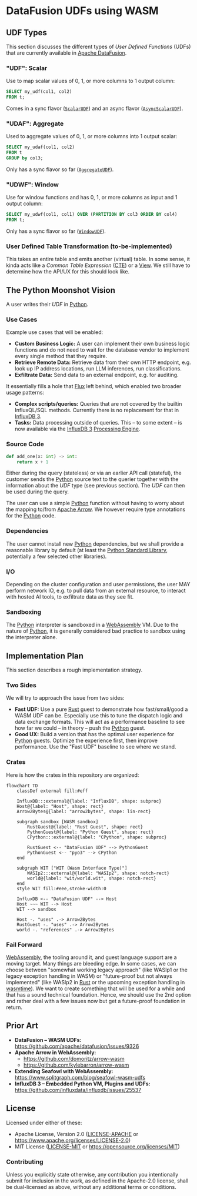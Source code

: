 # DataFusion UDFs using WASM

## UDF Types
This section discusses the different types of _User Defined Functions_ (UDFs) that are currently available in [Apache DataFusion].

### "UDF": Scalar
Use to map scalar values of 0, 1, or more columns to 1 output column:

```sql
SELECT my_udf(col1, col2)
FROM t;
```

Comes in a sync flavor ([`ScalarUDF`]) and an async flavor ([`AsyncScalarUDF`]).

### "UDAF": Aggregate
Used to aggregate values of 0, 1, or more columns into 1 output scalar:

```sql
SELECT my_udaf(col1, col2)
FROM t
GROUP by col3;
```

Only has a sync flavor so far ([`AggregateUDF`]).

### "UDWF": Window
Use for window functions and has 0, 1, or more columns as input and 1 output column:

```sql
SELECT my_udwf(col1, col1) OVER (PARTITION BY col3 ORDER BY col4)
FROM t;
```

Only has a sync flavor so far ([`WindowUDF`]).

### User Defined Table Transformation (to-be-implemented)
This takes an entire table and emits another (virtual) table. In some sense, it kinda acts like a _Common Table Expression_ ([CTE]) or a [View]. We still have to determine how the API/UX for this should look like.

## The Python Moonshot Vision
A user writes their _UDF_ in [Python].

### Use Cases
Example use cases that will be enabled:

- **Custom Business Logic:** A user can implement their own business logic functions and do not need to wait for the database vendor to implement every single method that they require.
- **Retrieve Remote Data:** Retrieve data from their own HTTP endpoint, e.g. look up IP address locations, run LLM inferences, run classifications.
- **Exfiltrate Data:** Send data to an external endpoint, e.g. for auditing.

It essentially fills a hole that [Flux] left behind, which enabled two broader usage patterns:

- **Complex scripts/queries:** Queries that are not covered by the builtin InfluxQL/SQL methods. Currently there is no replacement for that in [InfluxDB 3].
- **Tasks:** Data processing outside of queries. This – to some extent – is now available via the [InfluxDB 3] [Processing Engine].

### Source Code
```python
def add_one(x: int) -> int:
    return x + 1
```

Either during the query (stateless) or via an earlier API call (stateful), the customer sends the [Python] source text to the querier together with the information about the _UDF_ type (see previous section). The _UDF_ can then be used during the query.

The user can use a simple [Python] function without having to worry about the mapping to/from [Apache Arrow]. We however require type annotations for the [Python] code.

### Dependencies
The user cannot install new [Python] dependencies, but we shall provide a reasonable library by default (at least the [Python Standard Library], potentially a few selected other libraries).

### I/O
Depending on the cluster configuration and user permissions, the user MAY perform network IO, e.g. to pull data from an external resource, to interact with hosted AI tools, to exfiltrate data as they see fit.

### Sandboxing
The [Python] interpreter is sandboxed in a [WebAssembly] VM. Due to the nature of [Python], it is generally considered bad practice to sandbox using the interpreter alone.

## Implementation Plan
This section describes a rough implementation strategy.

### Two Sides
We will try to approach the issue from two sides:

- **Fast UDF:** Use a pure [Rust] guest to demonstrate how fast/small/good a WASM UDF can be. Especially use this to tune the dispatch logic and data exchange formats. This will act as a performance baseline to see how far we could – in theory – push the [Python] guest.
- **Good UX:** Build a version that has the optimal user experience for [Python] guests. Optimize the experience first, then improve performance. Use the "Fast UDF" baseline to see where we stand.

### Crates
Here is how the crates in this repository are organized:

```mermaid
flowchart TD
    classDef external fill:#eff

    InfluxDB:::external@{label: "InfluxDB", shape: subproc}
    Host@{label: "Host", shape: rect}
    Arrow2Bytes@{label: "arrow2bytes", shape: lin-rect}

    subgraph sandbox [WASM sandbox]
        RustGuest@{label: "Rust Guest", shape: rect}
        PythonGuest@{label: "Python Guest", shape: rect}
        CPython:::external@{label: "CPython", shape: subproc}

        RustGuest <-- "DataFusion UDF" --> PythonGuest
        PythonGuest <-- "pyo3" --> CPython
    end

    subgraph WIT ["WIT (Wasm Interface Type)"]
        WASIp2:::external@{label: "WASIp2", shape: notch-rect}
        world@{label: "wit/world.wit", shape: notch-rect}
    end
    style WIT fill:#eee,stroke-width:0

    InfluxDB <-- "DataFusion UDF" --> Host
    Host ~~~ WIT --> Host
    WIT --> sandbox

    Host -. "uses" .-> Arrow2Bytes
    RustGuest -. "uses" .-> Arrow2Bytes
    world -. "references" .-> Arrow2Bytes
```

### Fail Forward
[WebAssembly], the tooling around it, and guest language support are a moving target. Many things are bleeding edge. In some cases, we can choose between "somewhat working legacy approach" (like WASIp1 or the legacy exception handling in WASM) or "future-proof but not always implemented" (like WASIp2 in [Rust] or the upcoming exception handling in [wasmtime]). We want to create something that will be used for a while and that has a sound technical foundation. Hence, we should use the 2nd option and rather deal with a few issues now but get a future-proof foundation in return.

## Prior Art
- **DataFusion – WASM UDFs:** <https://github.com/apache/datafusion/issues/9326>
- **Apache Arrow in WebAssembly:**
  - <https://github.com/domoritz/arrow-wasm>
  - <https://github.com/kylebarron/arrow-wasm>
- **Extending Seafowl with WebAssembly:** <https://www.splitgraph.com/blog/seafowl-wasm-udfs>
- **InfluxDB 3 – Embedded Python VM, Plugins and UDFs:** <https://github.com/influxdata/influxdb/issues/25537>

## License
Licensed under either of these:

- Apache License, Version 2.0 ([LICENSE-APACHE](LICENSE-APACHE) or <https://www.apache.org/licenses/LICENSE-2.0>)
-  MIT License ([LICENSE-MIT](LICENSE-MIT) or <https://opensource.org/licenses/MIT>)

### Contributing
Unless you explicitly state otherwise, any contribution you intentionally submit for inclusion in the work, as defined
in the Apache-2.0 license, shall be dual-licensed as above, without any additional terms or conditions.


[Apache Arrow]: https://arrow.apache.org/
[Apache DataFusion]: https://datafusion.apache.org/
[CTE]: https://www.postgresql.org/docs/current/queries-with.html
[Flux]: https://docs.influxdata.com/flux/v0/
[InfluxDB 3]: https://docs.influxdata.com/influxdb3/enterprise/
[Processing Engine]: https://docs.influxdata.com/influxdb3/enterprise/plugins/
[Python]: https://www.python.org/
[Python Standard Library]: https://docs.python.org/3/library/index.html
[Rust]: https://www.rust-lang.org/
[View]: https://www.postgresql.org/docs/current/tutorial-views.html
[wasmtime]: https://wasmtime.dev/
[WebAssembly]: https://webassembly.org/

[`AggregateUDF`]: https://docs.rs/datafusion/latest/datafusion/logical_expr/struct.AggregateUDF.html
[`AsyncScalarUDF`]: https://docs.rs/datafusion/latest/datafusion/logical_expr/async_udf/struct.AsyncScalarUDF.html
[`ScalarUDF`]: https://docs.rs/datafusion/latest/datafusion/logical_expr/struct.ScalarUDF.html
[`WindowUDF`]: https://docs.rs/datafusion/latest/datafusion/logical_expr/struct.WindowUDF.html
